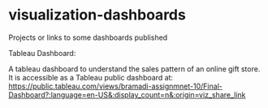 # visualization-dashboards
Projects or links to some dashboards published

Tableau Dashboard:

A tableau dashboard to understand the sales pattern of an online gift store. It is accessible as a Tableau public dashboard at: 
https://public.tableau.com/views/bramadi-assignmnet-10/Final-Dashboard?:language=en-US&:display_count=n&:origin=viz_share_link
